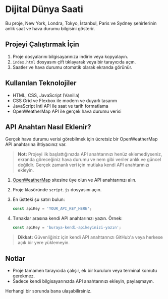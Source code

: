 
# Dijital Dünya Saati

Bu proje, New York, Londra, Tokyo, İstanbul, Paris ve Sydney şehirlerinin anlık saat ve hava durumu bilgisini gösterir.

## Projeyi Çalıştırmak İçin

1. Proje dosyalarını bilgisayarınıza indirin veya kopyalayın.
2. `index.html` dosyasını çift tıklayarak veya bir tarayıcıda açın.
3. Saatler ve hava durumu otomatik olarak ekranda görünür.

## Kullanılan Teknolojiler

- HTML, CSS, JavaScript (Vanilla)
- CSS Grid ve Flexbox ile modern ve duyarlı tasarım
- JavaScript Intl API ile saat ve tarih formatlama
- OpenWeatherMap API ile gerçek hava durumu verisi

## API Anahtarı Nasıl Eklenir?

Gerçek hava durumu verisi görebilmek için ücretsiz bir OpenWeatherMap API anahtarına ihtiyacınız var.

> **Not:** Projeyi ilk başlattığınızda API anahtarınızı henüz eklemediyseniz, ekranda göreceğiniz hava durumu ve nem gibi veriler anlık ve güncel değildir. Gerçek zamanlı veri için mutlaka kendi API anahtarınızı ekleyin.

1. [OpenWeatherMap](https://openweathermap.org/api) sitesine üye olun ve API anahtarınızı alın.
2. Proje klasöründe `script.js` dosyasını açın.
3. En üstteki şu satırı bulun:

   ```js
   const apiKey = 'YOUR_API_KEY_HERE';
   ```

4. Tırnaklar arasına kendi API anahtarınızı yazın. Örnek:

   ```js
   const apiKey = 'buraya-kendi-apikeyinizi-yazın';
   ```

> **Dikkat:** Güvenliğiniz için kendi API anahtarınızı GitHub'a veya herkese açık bir yere yüklemeyin.

## Notlar

- Proje tamamen tarayıcıda çalışır, ek bir kurulum veya terminal komutu gerekmez.
- Sadece kendi bilgisayarınızda API anahtarınızı ekleyin, paylaşmayın.

Herhangi bir sorunda bana ulaşabilirsiniz.

